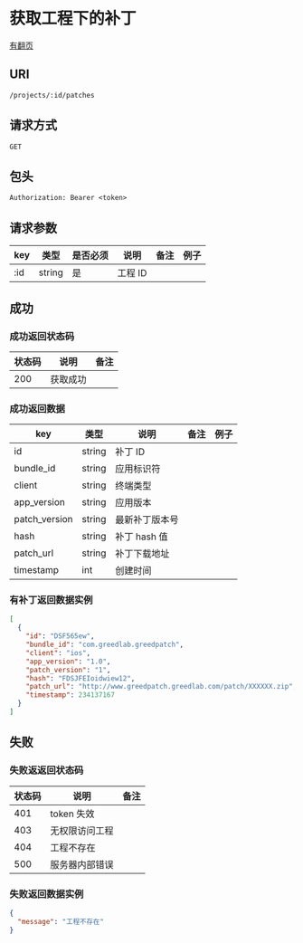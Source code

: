 # 获取工程下的补丁

[有翻页](../README.md#翻页)

## URI

```
/projects/:id/patches
```

## 请求方式

```
GET
```

## 包头

```
Authorization: Bearer <token>
```

## 请求参数

| key | 类型 | 是否必须 | 说明 | 备注 | 例子 |
| --- | --- | --- | --- | --- | --- |
| :id | string | 是 | 工程 ID |  |  |

## 成功

### 成功返回状态码

| 状态码 | 说明 | 备注 |
| --- | --- | --- |
| 200 | 获取成功 |  |

### 成功返回数据

| key | 类型 | 说明 | 备注 | 例子 |
| --- | --- | --- | --- | --- |
| id | string | 补丁 ID |  |  |
| bundle_id | string | 应用标识符 |  |  |
| client | string | 终端类型 |  |  |
| app_version | string | 应用版本 |  |  |
| patch_version | string | 最新补丁版本号 |  |  |
| hash | string | 补丁 hash 值 |  |  |
| patch_url | string | 补丁下载地址 |  |  |
| timestamp | int | 创建时间 |  |  |

### 有补丁返回数据实例

```json
[
  {
    "id": "DSF565ew",
    "bundle_id": "com.greedlab.greedpatch",
    "client": "ios",
    "app_version": "1.0",
    "patch_version": "1",
    "hash": "FDSJFEIoidwiew12",
    "patch_url": "http://www.greedpatch.greedlab.com/patch/XXXXXX.zip",
    "timestamp": 234137167
  }
]
```

## 失败

### 失败返返回状态码

| 状态码 | 说明 | 备注 |
| --- | --- | --- |
| 401 | token 失效 |  |
| 403 | 无权限访问工程 |  |
| 404 | 工程不存在 |  |
| 500 | 服务器内部错误 |  |

### 失败返回数据实例

```json
{
  "message": "工程不存在"
}
```
